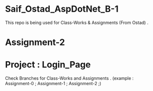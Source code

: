 # Saif_Ostad_AspDotNet_B-1
This repo is being used for Class-Works & Assignments (From Ostad) .


# Assignment-2
# Project : Login_Page


Check Branches for Class-Works and Assignments .
(example : Assignment-0 ; Assignment-1 ; Assignment-2 ;)
